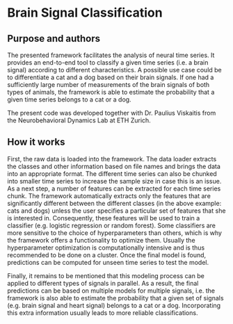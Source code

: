 # Brain Signal Classification

## Purpose and authors
The presented framework facilitates the analysis of neural time series. It provides an end-to-end tool to classify a given time series (i.e. a brain signal) according to different characteristics. A possible use case could be to differentiate a cat and a dog based on their brain signals. If one had a sufficiently large number of measurements of the brain signals of both types of animals, the framework is able to estimate the probability that a given time series belongs to a cat or a dog.

The present code was developed together with Dr. Paulius Viskaitis from the Neurobehavioral Dynamics Lab at ETH Zurich. 

## How it works
First, the raw data is loaded into the framework. The data loader extracts the classes and other information based on file names and brings the data into an appropriate format. The different time series can also be chunked into smaller time series to increase the sample size in case this is an issue. As a next step, a number of features can be extracted for each time series chunk. The framework automatically extracts only the features that are significantly different between the different classes (in the above example: cats and dogs) unless the user specifies a particular set of features that she is interested in. Consequently, these features will be used to train a classifier (e.g. logistic regression or random forest). Some classifiers are more sensitive to the choice of hyperparameters than others, which is why the framework offers a functionality to optimize them. Usually the hyperparameter optimization is computationally intensive and is thus recommended to be done on a cluster. Once the final model is found, predictions can be computed for unseen time series to test the model.

Finally, it remains to be mentioned that this modeling process can be applied to different types of signals in parallel. As a result, the final predictions can be based on multiple models for multiple signals, i.e. the framework is also able to estimate the probability that a given set of signals (e.g. brain signal and heart signal) belongs to a cat or a dog. Incorporating this extra information usually leads to more reliable classifications. 

